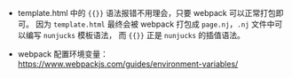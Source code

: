 - template.html 中的 `{{}}` 语法报错不用理会，只要 webpack 可以正常打包即可。
  因为 `template.html` 最终会被 webpack 打包成 `page.nj`，`.nj` 文件中可以编写 `nunjucks` 模板语法， 而 `{{}}` 正是 `nunjucks` 的插值语法。

- webpack 配置环境变量：https://www.webpackjs.com/guides/environment-variables/
